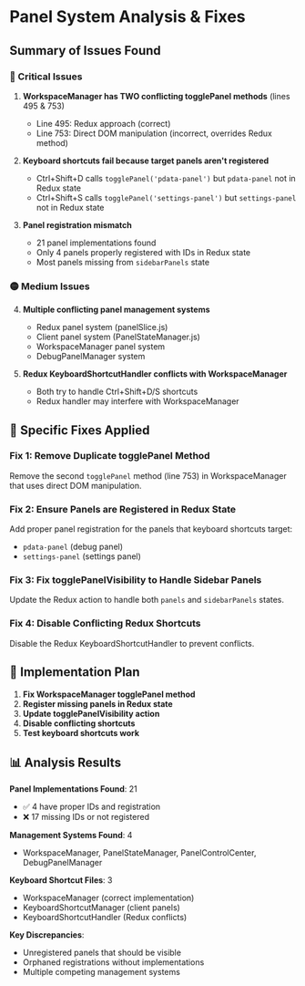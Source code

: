 # Panel System Analysis & Fixes

## Summary of Issues Found

### 🔴 Critical Issues

1. **WorkspaceManager has TWO conflicting togglePanel methods** (lines 495 & 753)
   - Line 495: Redux approach (correct) 
   - Line 753: Direct DOM manipulation (incorrect, overrides Redux method)

2. **Keyboard shortcuts fail because target panels aren't registered**
   - Ctrl+Shift+D calls `togglePanel('pdata-panel')` but `pdata-panel` not in Redux state
   - Ctrl+Shift+S calls `togglePanel('settings-panel')` but `settings-panel` not in Redux state

3. **Panel registration mismatch**
   - 21 panel implementations found
   - Only 4 panels properly registered with IDs in Redux state
   - Most panels missing from `sidebarPanels` state

### 🟡 Medium Issues

4. **Multiple conflicting panel management systems**
   - Redux panel system (panelSlice.js)
   - Client panel system (PanelStateManager.js)
   - WorkspaceManager panel system
   - DebugPanelManager system

5. **Redux KeyboardShortcutHandler conflicts with WorkspaceManager**
   - Both try to handle Ctrl+Shift+D/S shortcuts
   - Redux handler may interfere with WorkspaceManager

## 🔧 Specific Fixes Applied

### Fix 1: Remove Duplicate togglePanel Method

Remove the second `togglePanel` method (line 753) in WorkspaceManager that uses direct DOM manipulation.

### Fix 2: Ensure Panels are Registered in Redux State

Add proper panel registration for the panels that keyboard shortcuts target:
- `pdata-panel` (debug panel)
- `settings-panel` (settings panel)

### Fix 3: Fix togglePanelVisibility to Handle Sidebar Panels

Update the Redux action to handle both `panels` and `sidebarPanels` states.

### Fix 4: Disable Conflicting Redux Shortcuts

Disable the Redux KeyboardShortcutHandler to prevent conflicts.

## 🎯 Implementation Plan

1. **Fix WorkspaceManager togglePanel method**
2. **Register missing panels in Redux state**  
3. **Update togglePanelVisibility action**
4. **Disable conflicting shortcuts**
5. **Test keyboard shortcuts work**

## 📊 Analysis Results

**Panel Implementations Found**: 21
- ✅ 4 have proper IDs and registration
- ❌ 17 missing IDs or not registered

**Management Systems Found**: 4
- WorkspaceManager, PanelStateManager, PanelControlCenter, DebugPanelManager

**Keyboard Shortcut Files**: 3
- WorkspaceManager (correct implementation)
- KeyboardShortcutManager (client panels)
- KeyboardShortcutHandler (Redux conflicts)

**Key Discrepancies**:
- Unregistered panels that should be visible
- Orphaned registrations without implementations  
- Multiple competing management systems
